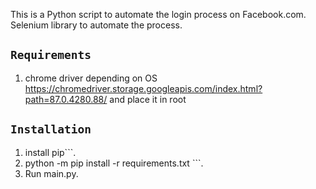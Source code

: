 This is a Python script to automate the login process on Facebook.com. Selenium library to automate the process.

## ```Requirements```
1. chrome driver depending on OS https://chromedriver.storage.googleapis.com/index.html?path=87.0.4280.88/ and place it in root 

## ```Installation```
1. install pip```.
2. python -m pip install -r requirements.txt ```.
3. Run main.py.




